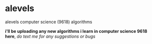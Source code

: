 # alevels
alevels computer science (9618) algorithms


**i'll be uploading any new algorithms i learn in computer science 9618 here**, *do text me for any suggestions or bugs*
